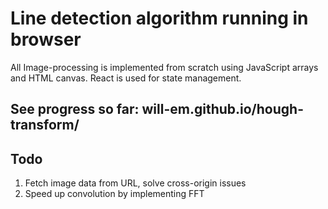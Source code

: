 # Line detection algorithm running in browser

All Image-processing is implemented from scratch using JavaScript arrays and HTML canvas. React is used for state management. 

## See progress so far: will-em.github.io/hough-transform/

## Todo
1. Fetch image data from URL, solve cross-origin issues
2. Speed up convolution by implementing FFT
